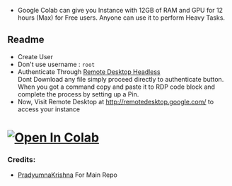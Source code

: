  - Google Colab can give you Instance with 12GB of RAM and GPU for 12 hours (Max) for Free users. Anyone can use it to perform Heavy Tasks.

## Readme
 - Create User
 - Don't use username : `root`
 - Authenticate Through [Remote Desktop Headless](http://remotedesktop.google.com/headless)<br>Dont Download any file simply proceed directly to authenticate button. When you got a command copy and paste it to RDP code block and complete the process by setting up a Pin.
 - Now, Visit Remote Desktop at http://remotedesktop.google.com/ to access your instance

# <a href="https://colab.research.google.com/github/heshan2/oneclick_colab_rdp_server/blob/main/Colab_RDP.ipynb" target="_parent"><img src="https://colab.research.google.com/assets/colab-badge.svg" alt="Open In Colab"/></a>

### Credits:
- [PradyumnaKrishna](https://github.com/PradyumnaKrishna/Colab-Hacks/tree/master/Colab%20RDP) For Main Repo
